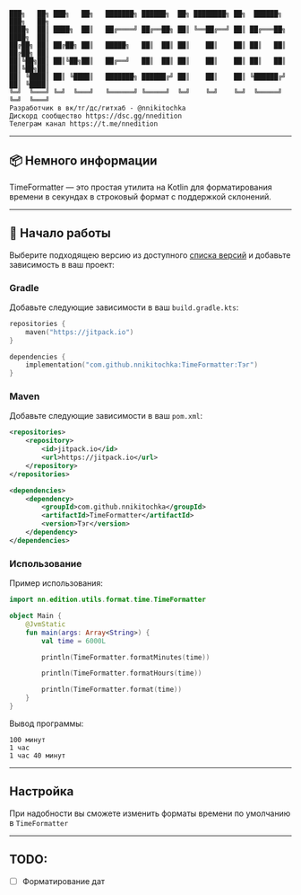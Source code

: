     ███╗   ██╗ ███╗   ██╗   ███████╗ ██████╗  ██╗ ████████╗ ██╗  ██████╗  ███╗   ██╗
    ████╗  ██║ ████╗  ██║   ██╔════╝ ██╔══██╗ ██║ ╚══██╔══╝ ██║ ██╔═══██╗ ████╗  ██║
    ██╔██╗ ██║ ██╔██╗ ██║   █████╗   ██║  ██║ ██║    ██║    ██║ ██║   ██║ ██╔██╗ ██║
    ██║╚██╗██║ ██║╚██╗██║   ██╔══╝   ██║  ██║ ██║    ██║    ██║ ██║   ██║ ██║╚██╗██║
    ██║ ╚████║ ██║ ╚████║   ███████╗ ██████╔╝ ██║    ██║    ██║ ╚██████╔╝ ██║ ╚████║
    ╚═╝  ╚═══╝ ╚═╝  ╚═══╝   ╚══════╝ ╚═════╝  ╚═╝    ╚═╝    ╚═╝  ╚═════╝  ╚═╝  ╚═══╝
    Разработчик в вк/тг/дс/гитхаб - @nnikitochka
    Дискорд сообщество https://dsc.gg/nnedition
    Телеграм канал https://t.me/nnedition

---

## 📦 Немного информации

TimeFormatter — это простая утилита на Kotlin для форматирования времени в секундах в строковый формат с поддержкой склонений.

---

## 🚀 Начало работы

Выберите подходящею версию из доступного [списка версий](https://github.com/nnikitochka/TimeFormatter/releases) и добавьте зависимость в ваш проект:

### Gradle

Добавьте следующие зависимости в ваш `build.gradle.kts`:

```kt
repositories {
    maven("https://jitpack.io")
}

dependencies {
    implementation("com.github.nnikitochka:TimeFormatter:Тэг")
}
```


### Maven

Добавьте следующие зависимости в ваш `pom.xml`:

```xml
<repositories>
    <repository>
        <id>jitpack.io</id>
        <url>https://jitpack.io</url>
    </repository>
</repositories>

<dependencies>
    <dependency>
        <groupId>com.github.nnikitochka</groupId>
        <artifactId>TimeFormatter</artifactId>
        <version>Тэг</version>
    </dependency>
</dependencies>
```

### Использование

Пример использования:

```kotlin
import nn.edition.utils.format.time.TimeFormatter

object Main {
    @JvmStatic
    fun main(args: Array<String>) {
        val time = 6000L

        println(TimeFormatter.formatMinutes(time))

        println(TimeFormatter.formatHours(time))

        println(TimeFormatter.format(time))
    }
}
```

Вывод программы:

```
100 минут
1 час
1 час 40 минут
```

---

## Настройка

При надобности вы сможете изменить форматы времени по умолчанию в `TimeFormatter`

---

## TODO:
- [ ] Форматирование дат
